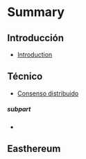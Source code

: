 # Summary

## Introducción

* [Introduction](README.md)

## Técnico

* [Consenso distribuido](tecnico/consenso-distribuido.md)

##### subpart

* 
## Easthereum



